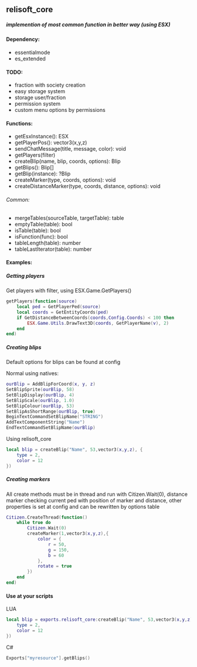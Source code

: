 ## relisoft_core
##### implemention of most common function in better way (using ESX)

#### Dependency:

- essentialmode
- es_extended

#### TODO:

- fraction with society creation
- easy storage system
- storage user/fraction
- permission system
- custom menu options by permissions

#### Functions:

- getEsxInstance(): ESX
- getPlayerPos(): vector3(x,y,z)
- sendChatMessage(title, message, color): void
- getPlayers(filter)
- createBlip(name, blip, coords, options): Blip
- getBlips(): Blip[]
- getBlip(instance): ?Blip
- createMarker(type, coords, options): void
- createDistanceMarker(type, coords, distance, options): void

###### Common:

- mergeTables(sourceTable, targetTable): table
- emptyTable(table): bool
- isTable(table): bool
- isFunction(func): bool
- tableLength(table): number
- tableLastIterator(table): number

#### Examples:
##### Getting players
Get players with filter, using ESX.Game.GetPlayers()
```lua
getPlayers(function(source)
    local ped = GetPlayerPed(source)
    local coords = GetEntityCoords(ped)
    if GetDistanceBetweenCoords(coords,Config.Coords) < 100 then
        ESX.Game.Utils.DrawText3D(coords, GetPlayerName(v), 2)
    end
end)
```

##### Creating blips
Default options for blips can be found at config

Normal using natives:
```lua
ourBlip = AddBlipForCoord(x, y, z)
SetBlipSprite(ourBlip, 58)
SetBlipDisplay(ourBlip, 4)
SetBlipScale(ourBlip, 1.0)
SetBlipColour(ourBlip, 53)
SetBlipAsShortRange(ourBlip, true)
BeginTextCommandSetBlipName("STRING")
AddTextComponentString("Name")
EndTextCommandSetBlipName(ourBlip)
```
Using relisoft_core
```lua
local blip = createBlip("Name", 53,vector3(x,y,z), {
    type = 2,
    color = 12
})
```

##### Creating markers

All create methods must be in thread and run with Citizen.Wait(0), distance marker checking current ped with position of marker and distance, other properties is set at config and can be rewritten by options table
```lua
Citizen.CreateThread(function()
    while true do
        Citizen.Wait(0)
        createMarker(1,vector3(x,y,z),{
            color = {
                r = 50,
                g = 150,
                b = 60
            },
            rotate = true
        })
    end
end)
```


#### Use at your scripts
LUA
```lua
local blip = exports.relisoft_core:createBlip("Name", 53,vector3(x,y,z), {
    type = 2,
    color = 12
})
```

C#
```c
Exports["myresource"].getBlips()
```
